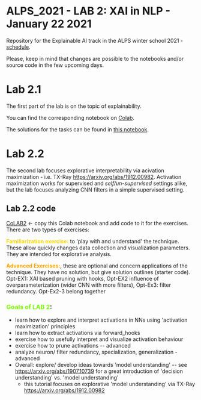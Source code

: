 # ALPS_2021 - LAB 2: XAI in NLP - January 22 2021
Repository for the Explainable AI track in the ALPS winter school 2021 - [schedule](http://lig-alps.imag.fr/index.php/schedule/).

Please, keep in mind that changes are possible to the notebooks and/or source code in the few upcoming days.

# Lab 2.1
The first part of the lab is on the topic of explainability.

You can find the corresponding notebook on [Colab](https://colab.research.google.com/drive/1M1-O8FnSARfE8nS35A_s3RQEyCUKdKNi?usp=sharing).

The solutions for the tasks can be found in [this notebook](https://colab.research.google.com/drive/1-aZ9-Kzkb_BVb-8vcvHBAAYy2iBk0khV?usp=sharing).

# Lab 2.2
The second lab focuses explorative interpretability via acivation maximization - i.e. TX-Ray https://arxiv.org/abs/1912.00982. Activation maximization works for supervised and *self/un-supervised* settings alike, but the lab focuses analyzing CNN filters in a simple supervised setting.
## Lab 2.2 code
[CoLAB2](https://colab.research.google.com/drive/1lg6Xj9QM33lekmSkdzjxHIBlGnexBTY3?usp=sharing) <- copy this Colab notebook and add code to it for the exercises.
There are two types of exercises:

<font color='Gold'>**Familiarization exercise:**</font> to 'play with and understand' the technique. These allow quickly changes data collection and visualization parameters. They are intended for explorative analysis.

<font color='orange'>**Advanced Exercises:**</font>, these are optional and concern applications of the technique. They have no solution, but give solution outlines (starter code). Opt-EX1: XAI based pruning with hooks, Opt-EX2 influence of overparameterization (wider CNN with more filters), Opt-Ex3: filter redundancy. Opt-Ex2-3 belong together
### <font color='LawnGreen'>Goals of LAB 2</font>:
+ learn how to explore and interpret activations in NNs using 'activation maximization' principles
+ learn how to extract activations via forward_hooks
+ exercise how to usefully interpret and visualize activation behaviour
+ exercise how to prune activations -- advanced
+ analyze neuron/ filter redundancy, specialization, generalization - advanced
+ Overall: explore/ develop ideas towards 'model understanding' -- see https://arxiv.org/abs/1907.10739 for a great introduction of 'decision understanding' vs. 'model understanding'
	+ this tutorial focuses on explorative 'model understanding' via TX-Ray https://arxiv.org/abs/1912.00982
